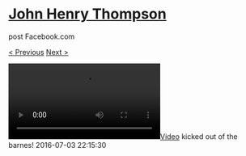 # [John Henry Thompson](../README.md)
post Facebook.com

[< Previous](2016-07-03-1.md) [Next >](2016-07-01-1.md)

[![](../media/2016-07-03/IMG_5620-kicked-out-of-the-barnes.mp4)](../README.md)
kicked out of the barnes!
2016-07-03 22:15:30